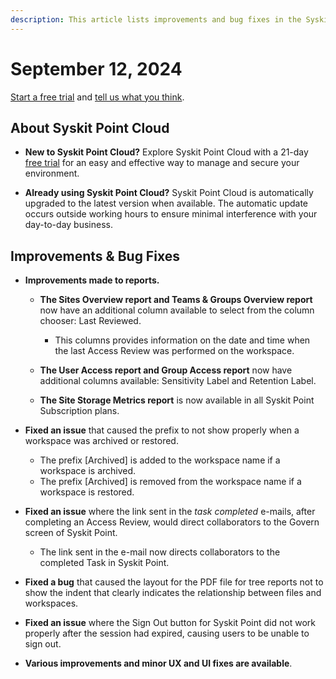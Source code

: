 ```yaml
---
description: This article lists improvements and bug fixes in the Syskit Point Cloud version 2024.4.61.2
---
```


# September 12, 2024

[Start a free trial](https://www.syskit.com/products/point/free-trial/) and [tell us what you think](https://www.syskit.com/company/contact-us/).

## About Syskit Point Cloud

* **New to Syskit Point Cloud?** Explore Syskit Point Cloud with a 21-day [free trial](https://www.syskit.com/products/point/free-trial/) for an easy and effective way to manage and secure your environment.

* **Already using Syskit Point Cloud?** Syskit Point Cloud is automatically upgraded to the latest version when available. The automatic update occurs outside working hours to ensure minimal interference with your day-to-day business.

## Improvements & Bug Fixes

* **Improvements made to reports.**

  * **The Sites Overview report and Teams & Groups Overview report** now have an additional column available to select from the column chooser: Last Reviewed.  
    * This columns provides information on the date and time when the last Access Review was performed on the workspace.

  * **The User Access report and Group Access report** now have additional columns available: Sensitivity Label and Retention Label. 

  * **The Site Storage Metrics report** is now available in all Syskit Point Subscription plans. 

* **Fixed an issue** that caused the prefix to not show properly when a workspace was archived or restored. 
  * The prefix [Archived] is added to the workspace name if a workspace is archived.
  * The prefix [Archived] is removed from the workspace name if a workspace is restored.  

* **Fixed an issue** where the link sent in the *task completed* e-mails, after completing an Access Review, would direct collaborators to the Govern screen of Syskit Point.
  * The link sent in the e-mail now directs collaborators to the completed Task in Syskit Point. 

* **Fixed a bug** that caused the layout for the PDF file for tree reports not to show the indent that clearly indicates the relationship between files and workspaces. 

* **Fixed an issue** where the Sign Out button for Syskit Point did not work properly after the session had expired, causing users to be unable to sign out. 

* **Various improvements and minor UX and UI fixes are available**.